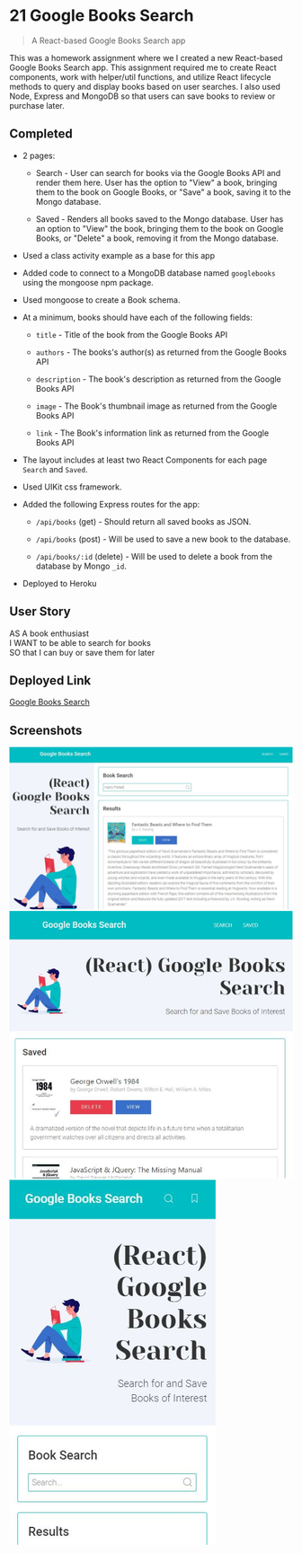 # 21 Google Books Search
> A React-based Google Books Search app

This was a homework assignment where we I created a new React-based Google Books Search app. This assignment required me to create React components, work with helper/util functions, and utilize React lifecycle methods to query and display books based on user searches. I also used Node, Express and MongoDB so that users can save books to review or purchase later.

## Completed

* 2 pages:

  * Search - User can search for books via the Google Books API and render them here. User has the option to "View" a book, bringing them to the book on Google Books, or "Save" a book, saving it to the Mongo database.

  * Saved - Renders all books saved to the Mongo database. User has an option to "View" the book, bringing them to the book on Google Books, or "Delete" a book, removing it from the Mongo database.

* Used a class activity example as a base for this app

* Added code to connect to a MongoDB database named `googlebooks` using the mongoose npm package.

* Used mongoose to create a Book schema.

* At a minimum, books should have each of the following fields:

  * `title` - Title of the book from the Google Books API

  * `authors` - The books's author(s) as returned from the Google Books API

  * `description` - The book's description as returned from the Google Books API

  * `image` - The Book's thumbnail image as returned from the Google Books API

  * `link` - The Book's information link as returned from the Google Books API

* The layout includes at least two React Components for each page `Search` and `Saved`.

* Used UIKit css framework.

* Added the following Express routes for the app:

  * `/api/books` (get) - Should return all saved books as JSON.

  * `/api/books` (post) - Will be used to save a new book to the database.

  * `/api/books/:id` (delete) - Will be used to delete a book from the database by Mongo `_id`.

* Deployed to Heroku


## User Story
AS A book enthusiast  
I WANT to be able to search for books  
SO that I can buy or save them for later

## Deployed Link
[Google Books Search](https://twenty-one-google-books-search.herokuapp.com/)

## Screenshots
![Google Books Search - Search Page](./client/src/assets/gbs-search-screenshot.JPG)  
![Google Books Search - Saved Page](./client/src/assets/gbs-saved-screenshot.JPG)  
![Google Books Search - Mobile](./client/src/assets/gbs-mobile-screenshot.JPG)  
